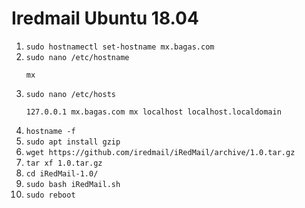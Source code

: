 # Iredmail Ubuntu 18.04
1. `sudo hostnamectl set-hostname mx.bagas.com`
2. `sudo nano /etc/hostname`
   ```
   mx
   ```
3. `sudo nano /etc/hosts`
   ```
   127.0.0.1 mx.bagas.com mx localhost localhost.localdomain
   ```
4. `hostname -f`
5. `sudo apt install gzip`
6. `wget https://github.com/iredmail/iRedMail/archive/1.0.tar.gz`
7. `tar xf 1.0.tar.gz`
8. `cd iRedMail-1.0/`
9.  `sudo bash iRedMail.sh`
10. `sudo reboot`
